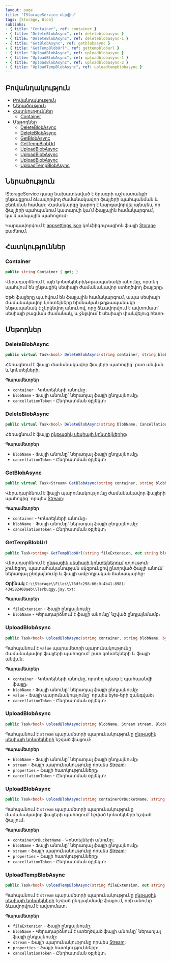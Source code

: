 ```yaml
---
layout: page
title: "IStorageService սերվիս" 
tags: [Storage, Blob]
sublinks:
- { title: "Container", ref: container }
- { title: "DeleteBlobAsync", ref: deleteblobasync }
- { title: "DeleteBlobAsync", ref: deleteblobasync-1 }
- { title: "GetBlobAsync", ref: getblobasync }
- { title: "GetTempBlobUrl", ref: gettempbloburl }
- { title: "UploadBlobAsync", ref: uploadblobasync }
- { title: "UploadBlobAsync", ref: uploadblobasync-1 }
- { title: "UploadBlobAsync", ref: uploadblobasync-2 }
- { title: "UploadTempBlobAsync", ref: uploadtempblobasync }
---
```


## Բովանդակություն

- [Բովանդակություն](#բովանդակություն)
- [Ներածություն](#ներածություն)
- [Հատկություններ](#հատկություններ)
  - [Container](#container)
- [Մեթոդներ](#մեթոդներ)
  - [DeleteBlobAsync](#deleteblobasync)
  - [DeleteBlobAsync](#deleteblobasync-1)
  - [GetBlobAsync](#getblobasync)
  - [GetTempBlobUrl](#gettempbloburl)
  - [UploadBlobAsync](#uploadblobasync)
  - [UploadBlobAsync](#uploadblobasync-1)
  - [UploadBlobAsync](#uploadblobasync-2)
  - [UploadTempBlobAsync](#uploadtempblobasync)

## Ներածություն

IStorageService դասը նախատեսված է ծրագրի աշխատանքի ընթացքում ձևավորվող ժամանակավոր ֆայլերի պահպանման և բեռնման համար։
Համակարգը կարող է կարգավորվել այնպես, որ ֆայլերի պահպանում կատարվի կա՛մ ֆայլային համակարգում, կա՛մ ամպային պահոցում։

Կարգավորվում է [appsettings.json](../../project/appsettings_json.md) կոնֆիգուրացիոն ֆայլի [Storage](../../project/appsettings_json.md#storage) բաժնում։

## Հատկություններ

### Container

```c#
public string Container { get; }
```

Վերադարձնում է այն կոնտեյների/թղթապանակի անունը, որտեղ պահվում են ընթացիկ սեսիայի ժամանակավոր ստեղծվող ֆայլերը։

Եթե ֆայլերը պահվում են ֆայլային համակարգում, ապա սեսիայի ժամանակավոր կոնտեյները հիմնական թղթապանակի ենթապանակ է չկրկնվող անունով, որը ձևավորվում է ավտոմատ՝ սեսիայի բացման ժամանակ, և ջնջվում է սեսիայի փակվելուց հետո։

<!-- (Text reports, տպելու ձևանմուշներից առաջացած ֆայլեր, կամ այլ ֆայլեր) -->

## Մեթոդներ

### DeleteBlobAsync

```c#
public virtual Task<bool> DeleteBlobAsync(string container, string blobName, CancellationToken cancellationToken = default)
```

Հեռացնում է ֆայլը ժամանակավոր ֆայլերի պահոցից` ըստ անվան և կոնտեյների։ 

**Պարամետրեր**

* `container` - Կոնտեյների անունը։ 
* `blobName` - Ֆայլի անունը` ներառյալ ֆայլի ընդլայնումը։
* `cancellationToken` - Ընդհատման օբյեկտ։ 

### DeleteBlobAsync

```c#
public virtual Task<bool> DeleteBlobAsync(string blobName, CancellationToken cancellationToken = default)
```

Հեռացնում է ֆայլը [ընթացիկ սեսիայի կոնտեյներից](#container)։

**Պարամետրեր**

* `blobName` - Ֆայլի անունը` ներառյալ ֆայլի ընդլայնումը։
* `cancellationToken` - Ընդհատման օբյեկտ։

### GetBlobAsync

```c#
public virtual Task<Stream> GetBlobAsync(string container, string blobName, CancellationToken cancellationToken = default)
```

Վերադարձնում է ֆայլի պարունակությունը ժամանակավոր ֆայլերի պահոցից` որպես [Stream](https://learn.microsoft.com/en-us/dotnet/api/system.io.stream):

**Պարամետրեր**

* `container` - Կոնտեյների անունը։ 
* `blobName` - Ֆայլի անունը` ներառյալ ֆայլի ընդլայնումը։
* `cancellationToken` - Ընդհատման օբյեկտ։

### GetTempBlobUrl

```c#
public Task<string> GetTempBlobUrl(string fileExtension, out string blobName)
```

Վերադարձնում է [ընթացիկ սեսիայի կոնտեյներում](#container) գոյություն չունեցող, պատահականության սկզբունքով ընտրված ֆայլի անուն՝ ներառյալ ընդլայնումը և ֆայլի ամբողջական ճանապարհը։

**Օրինակ** `C:\\Storage\\Files\\76dfc298-66c0-4b41-8981-434582400aeb\\lsrbuqgy.jay.txt`:

**Պարամետրեր**

* `fileExtension` - Ֆայլի ընդլայնումը։
* `blobName` - Վերադարձնում է ֆայլի անունը՝ նշված ընդլայնմամբ։

<!-- ### GetTempBlobUrlAsync

```c#
public Task<string> GetTempBlobUrlAsync(string fileExtension, out string blobName)
```

Վերադարձնում է [Container](#container) հատկությամբ սահմանված ենթաթղթապանակում գոյություն չունեցող, պատահականության սկզբունքով ընտրված ֆայլի անունը՝ ներառյալ ընդլայնումը և ֆայլի ամբողջական ճանապարհը։

**Օրինակ** `C:\\Storage\\Files\\76dfc298-66c0-4b41-8981-434582400aeb\\lsrbuqgy.jay.txt`:

**Պարամետրեր**

* `fileExtension` - Ֆայլի ընդլայնումը։
* `blobName` - Վերադարձնում է ֆայլի անունը՝ նշված ընդլայնմամբ։ -->

### UploadBlobAsync

```c#
public Task<bool> UploadBlobAsync(string container, string blobName, byte[] value, CancellationToken cancellationToken = default)
```

Պահպանում է `value` պարամետրի պարունակությունը ժամանակավոր ֆայլերի պահոցում` ըստ կոնտեյների և ֆայլի անվան։ 

**Պարամետրեր**

* `container` - Կոնտեյների անունը, որտեղ պետք է պահպանվի ֆայլը։
* `blobName` - Ֆայլի անունը` ներառյալ ֆայլի ընդլայնումը։
* `value` - Ֆայլի պարունակությունը` որպես byte-երի զանգված։
* `cancellationToken` - Ընդհատման օբյեկտ։

### UploadBlobAsync

```c#
public Task<bool> UploadBlobAsync(string blobName, Stream stream, BlobProperties properties = null, CancellationToken cancellationToken = default)
```

Պահպանում է `stream` պարամետրի պարունակությունը [ընթացիկ սեսիայի կոնտեյների](#container) նշված ֆայլում։ 

**Պարամետրեր**

* `blobName` - Ֆայլի անունը` ներառյալ ֆայլի ընդլայնումը։
* `stream` - Ֆայլի պարունակությունը որպես [Stream](https://learn.microsoft.com/en-us/dotnet/api/system.io.stream):
* `properties` - Ֆայլի հատկությունները։ 
* `cancellationToken` - Ընդհատման օբյեկտ։

### UploadBlobAsync

```c#
public Task<bool> UploadBlobAsync(string containerOrBucketName, string blobName, Stream stream, BlobProperties properties = null, CancellationToken cancellationToken = default)
```

Պահպանում է `stream` պարամետրի պարունակությունը ժամանակավոր ֆայլերի պահոցում՝ նշված կոնտեյների նշված ֆայլում։ 

**Պարամետրեր**

* `containerOrBucketName` - Կոնտեյների անունը։ 
* `blobName` - Ֆայլի անունը` ներառյալ ֆայլի ընդլայնումը։
* `stream` - Ֆայլի պարունակությունը որպես [Stream](https://learn.microsoft.com/en-us/dotnet/api/system.io.stream):
* `properties` - Ֆայլի հատկությունները։ 
* `cancellationToken` - Ընդհատման օբյեկտ։

### UploadTempBlobAsync

```c#
public Task<bool> UploadTempBlobAsync(string fileExtension, out string blobName, Stream stream, BlobProperties properties = null, CancellationToken cancellationToken = default)
```

Պահպանում է `stream` պարամետրի պարունակությունը [ընթացիկ սեսիայի կոնտեյների](#container) նշված ընդլայնմամբ ֆայլում, որի անունը ձևավորվում է ավտոմատ։ 

**Պարամետրեր**

* `fileExtension` - Ֆայլի ընդլայնումը։
* `blobName` - Վերադարձնում է ստեղծված ֆայլի անունը` ներառյալ ֆայլի ընդլայնումը։
* `stream` - Ֆայլի պարունակությունը որպես [Stream](https://learn.microsoft.com/en-us/dotnet/api/system.io.stream):
* `properties` - Ֆայլի հատկությունները։ 
* `cancellationToken` - Ընդհատման օբյեկտ։
